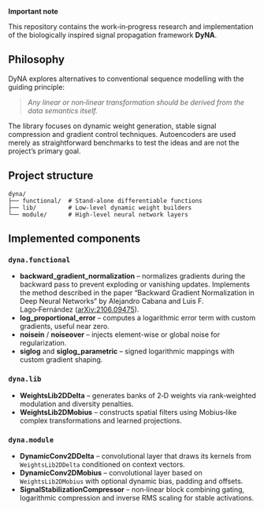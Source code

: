 **Important note**

This repository contains the work‑in‑progress research and implementation of the
biologically inspired signal propagation framework **DyNA**.

## Philosophy

DyNA explores alternatives to conventional sequence modelling with the guiding
principle:

> *Any linear or non‑linear transformation should be derived from the data
> semantics itself.*

The library focuses on dynamic weight generation, stable signal compression and
gradient control techniques. Autoencoders are used merely as straightforward
benchmarks to test the ideas and are not the project’s primary goal.

## Project structure

```
dyna/
├── functional/  # Stand‑alone differentiable functions
├── lib/         # Low‑level dynamic weight builders
└── module/      # High‑level neural network layers
```


## Implemented components

### `dyna.functional`

- **backward_gradient_normalization** – normalizes gradients during the backward
  pass to prevent exploding or vanishing updates. Implements the method
  described in the paper “Backward Gradient Normalization in Deep Neural
  Networks” by Alejandro Cabana and Luis F. Lago‑Fernández
  ([arXiv:2106.09475](https://arxiv.org/abs/2106.09475)).
- **log_proportional_error** – computes a logarithmic error term with custom
  gradients, useful near zero.
- **noisein** / **noiseover** – injects element-wise or global noise for regularization.
- **siglog** and **siglog_parametric** – signed logarithmic mappings with custom
  gradient shaping.

### `dyna.lib`

- **WeightsLib2DDelta** – generates banks of 2‑D weights via rank‑weighted
  modulation and diversity penalties.
- **WeightsLib2DMobius** – constructs spatial filters using Mobius‑like
  complex transformations and learned projections.

### `dyna.module`

- **DynamicConv2DDelta** – convolutional layer that draws its kernels from
  `WeightsLib2DDelta` conditioned on context vectors.
- **DynamicConv2DMobius** – convolutional layer based on
  `WeightsLib2DMobius` with optional dynamic bias, padding and offsets.
- **SignalStabilizationCompressor** – non‑linear block combining gating,
  logarithmic compression and inverse RMS scaling for stable activations.

